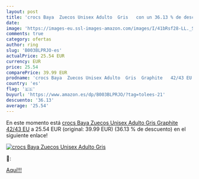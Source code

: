 ```yaml
---
layout: post
title: 'crocs Baya  Zuecos Unisex Adulto  Gris   con un 36.13 % de descuento'
date: 
image: 'https://images-eu.ssl-images-amazon.com/images/I/41bRsf28-LL._SL200_.jpg'
comments: true
category: ofertas
author: ring
slug: 'B003BLPRJO-es'
actualPrice: 25.54 EUR
currency: EUR
price: 25.54
comparePrice: 39.99 EUR
prodname: 'crocs Baya  Zuecos Unisex Adulto  Gris  Graphite   42/43 EU'
country: 'es'
flag: '🇪🇸'
buyurl: 'https://www.amazon.es/dp/B003BLPRJO/?tag=tolees-21'
descuento: '36.13'
average: '25.54'
---
```


En este momento está [crocs Baya  Zuecos Unisex Adulto  Gris  Graphite   42/43 EU](https://www.amazon.es/dp/B003BLPRJO/?tag=tolees-21) a 25.54 EUR (original: 39.99 EUR) (36.13 %  de descuento) en el siguiente enlace!

[![crocs Baya  Zuecos Unisex Adulto  Gris  ](https://images-eu.ssl-images-amazon.com/images/I/41bRsf28-LL._SL200_.jpg)](https://www.amazon.es/dp/B003BLPRJO/?tag=tolees-21)

🔎:


[Aquí!!!](https://www.amazon.es/dp/B003BLPRJO/?tag=tolees-21)
